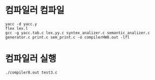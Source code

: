 # 컴파일러 컴파일

	yacc -d yacc.y
	flex lex.l
	gcc -g yacc.tab.c lex.yy.c syntex_analizer.c semantic_analizer.c generator.c print.c sem_print.c -o compilerHW8.out -lfl

# 컴파일러 실행

	./compiler8.out test3.c
